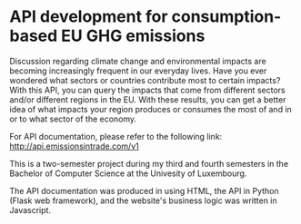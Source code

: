 # API development for consumption-based EU GHG emissions

Discussion regarding climate change and environmental impacts are becoming increasingly frequent in our everyday lives. Have you ever wondered what sectors or countries contribute most to certain impacts? With this API, you can query the impacts that come from different sectors and/or different regions in the EU. With these results, you can get a better idea of what impacts your region produces or consumes the most of and in or to what sector of the economy. 

For API documentation, please refer to the following link: http://api.emissionsintrade.com/v1

This is a two-semester project during my third and fourth semesters in the Bachelor of Computer Science at the Univesity of Luxembourg. 

The API documentation was produced in using HTML, the API in Python (Flask web framework), and the website's business logic was written in Javascript.

